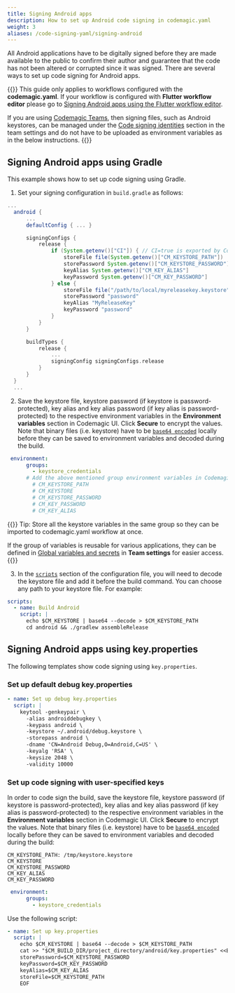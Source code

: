 ```yaml
---
title: Signing Android apps
description: How to set up Android code signing in codemagic.yaml
weight: 3
aliases: /code-signing-yaml/signing-android
---
```


All Android applications have to be digitally signed before they are made available to the public to confirm their author and guarantee that the code has not been altered or corrupted since it was signed. There are several ways to set up code signing for Android apps.

{{<notebox>}}
This guide only applies to workflows configured with the **codemagic.yaml**. If your workflow is configured with **Flutter workflow editor** please go to [Signing Android apps using the Flutter workflow editor](../code-signing/android-code-signing).

If you are using [Codemagic Teams](../teams/teams), then signing files, such as Android keystores, can be managed under the [Code signing identities](./code-signing-identities) section in the team settings and do not have to be uploaded as environment variables as in the below instructions.
{{</notebox>}}


## Signing Android apps using Gradle

This example shows how to set up code signing using Gradle.

1. Set your signing configuration in `build.gradle` as follows:

```gradle
...
  android {
      ...
      defaultConfig { ... }

      signingConfigs {
          release {
              if (System.getenv()["CI"]) { // CI=true is exported by Codemagic
                  storeFile file(System.getenv()["CM_KEYSTORE_PATH"])
                  storePassword System.getenv()["CM_KEYSTORE_PASSWORD"]
                  keyAlias System.getenv()["CM_KEY_ALIAS"]
                  keyPassword System.getenv()["CM_KEY_PASSWORD"]
              } else {
                  storeFile file("/path/to/local/myreleasekey.keystore")
                  storePassword "password"
                  keyAlias "MyReleaseKey"
                  keyPassword "password"
              }
          }
      }

      buildTypes {
          release {
              ...
              signingConfig signingConfigs.release
          }
      }
  }
  ...
```
2. Save the keystore file, keystore password (if keystore is password-protected), key alias and key alias password (if key alias is password-protected) to the respective environment variables in the **Environment variables** section in Codemagic UI. Click **Secure** to encrypt the values. Note that binary files (i.e. keystore) have to be [`base64 encoded`](../variables/environment-variable-groups/#storing-sensitive-valuesfiles) locally before they can be saved to environment variables and decoded during the build.

```yaml
 environment:
      groups:
        - keystore_credentials
      # Add the above mentioned group environment variables in Codemagic UI (either in Application/Team variables)
        # CM_KEYSTORE_PATH 
        # CM_KEYSTORE
        # CM_KEYSTORE_PASSWORD
        # CM_KEY_PASSWORD
        # CM_KEY_ALIAS
```
{{<notebox>}}
Tip: Store all the keystore variables in the same group so they can be imported to codemagic.yaml workflow at once. 
  
If the group of variables is reusable for various applications, they can be defined in [Global variables and secrets](../variables/environment-variable-groups/#global-variables-and-secrets) in **Team settings** for easier access.
{{</notebox>}}

3. In the [`scripts`](../getting-started/yaml#scripts) section of the configuration file, you will need to decode the keystore file and add it before the build command. You can choose any path to your keystore file. For example:

```yaml
scripts:
  - name: Build Android
    script: |
      echo $CM_KEYSTORE | base64 --decode > $CM_KEYSTORE_PATH
      cd android && ./gradlew assembleRelease
```

## Signing Android apps using key.properties

The following templates show code signing using `key.properties`.

### Set up default debug key.properties

```yaml
- name: Set up debug key.properties
  script: |
    keytool -genkeypair \
      -alias androiddebugkey \
      -keypass android \
      -keystore ~/.android/debug.keystore \
      -storepass android \
      -dname 'CN=Android Debug,O=Android,C=US' \
      -keyalg 'RSA' \
      -keysize 2048 \
      -validity 10000
```
### Set up code signing with user-specified keys

In order to code sign the build, save the keystore file, keystore password (if keystore is password-protected), key alias and key alias password (if key alias is password-protected) to the respective environment variables in the **Environment variables** section in Codemagic UI. Click **Secure** to encrypt the values. Note that binary files (i.e. keystore) have to be [`base64 encoded`](../variables/environment-variable-groups/#storing-sensitive-valuesfiles) locally before they can be saved to environment variables and decoded during the build:

```
CM_KEYSTORE_PATH: /tmp/keystore.keystore
CM_KEYSTORE
CM_KEYSTORE_PASSWORD
CM_KEY_ALIAS
CM_KEY_PASSWORD
```
```yaml
 environment:
      groups:
        - keystore_credentials
 ```
 
Use the following script:

```yaml
- name: Set up key.properties
  script: |
    echo $CM_KEYSTORE | base64 --decode > $CM_KEYSTORE_PATH
    cat >> "$CM_BUILD_DIR/project_directory/android/key.properties" <<EOF
    storePassword=$CM_KEYSTORE_PASSWORD
    keyPassword=$CM_KEY_PASSWORD
    keyAlias=$CM_KEY_ALIAS
    storeFile=$CM_KEYSTORE_PATH
    EOF
```
